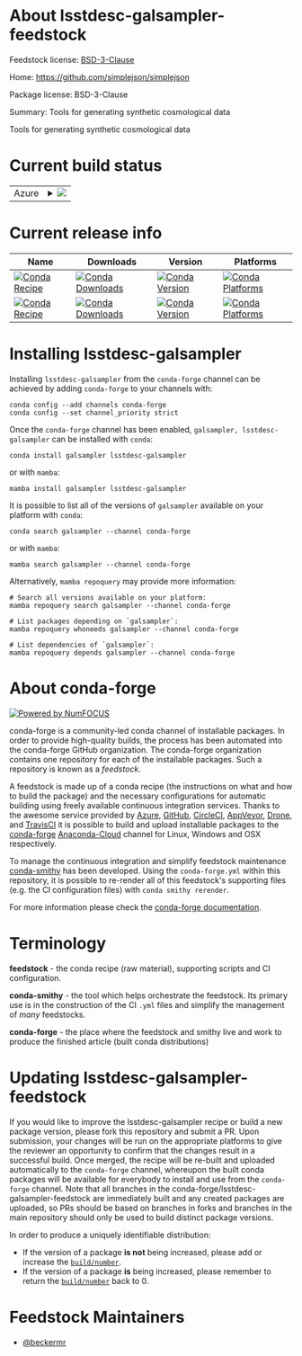 About lsstdesc-galsampler-feedstock
===================================

Feedstock license: [BSD-3-Clause](https://github.com/conda-forge/lsstdesc-galsampler-feedstock/blob/main/LICENSE.txt)

Home: https://github.com/simplejson/simplejson

Package license: BSD-3-Clause

Summary: Tools for generating synthetic cosmological data

Tools for generating synthetic cosmological data


Current build status
====================


<table>
    
  <tr>
    <td>Azure</td>
    <td>
      <details>
        <summary>
          <a href="https://dev.azure.com/conda-forge/feedstock-builds/_build/latest?definitionId=17335&branchName=main">
            <img src="https://dev.azure.com/conda-forge/feedstock-builds/_apis/build/status/lsstdesc-galsampler-feedstock?branchName=main">
          </a>
        </summary>
        <table>
          <thead><tr><th>Variant</th><th>Status</th></tr></thead>
          <tbody><tr>
              <td>linux_64</td>
              <td>
                <a href="https://dev.azure.com/conda-forge/feedstock-builds/_build/latest?definitionId=17335&branchName=main">
                  <img src="https://dev.azure.com/conda-forge/feedstock-builds/_apis/build/status/lsstdesc-galsampler-feedstock?branchName=main&jobName=linux&configuration=linux%20linux_64_" alt="variant">
                </a>
              </td>
            </tr><tr>
              <td>osx_64</td>
              <td>
                <a href="https://dev.azure.com/conda-forge/feedstock-builds/_build/latest?definitionId=17335&branchName=main">
                  <img src="https://dev.azure.com/conda-forge/feedstock-builds/_apis/build/status/lsstdesc-galsampler-feedstock?branchName=main&jobName=osx&configuration=osx%20osx_64_" alt="variant">
                </a>
              </td>
            </tr><tr>
              <td>win_64</td>
              <td>
                <a href="https://dev.azure.com/conda-forge/feedstock-builds/_build/latest?definitionId=17335&branchName=main">
                  <img src="https://dev.azure.com/conda-forge/feedstock-builds/_apis/build/status/lsstdesc-galsampler-feedstock?branchName=main&jobName=win&configuration=win%20win_64_" alt="variant">
                </a>
              </td>
            </tr>
          </tbody>
        </table>
      </details>
    </td>
  </tr>
</table>

Current release info
====================

| Name | Downloads | Version | Platforms |
| --- | --- | --- | --- |
| [![Conda Recipe](https://img.shields.io/badge/recipe-galsampler-green.svg)](https://anaconda.org/conda-forge/galsampler) | [![Conda Downloads](https://img.shields.io/conda/dn/conda-forge/galsampler.svg)](https://anaconda.org/conda-forge/galsampler) | [![Conda Version](https://img.shields.io/conda/vn/conda-forge/galsampler.svg)](https://anaconda.org/conda-forge/galsampler) | [![Conda Platforms](https://img.shields.io/conda/pn/conda-forge/galsampler.svg)](https://anaconda.org/conda-forge/galsampler) |
| [![Conda Recipe](https://img.shields.io/badge/recipe-lsstdesc--galsampler-green.svg)](https://anaconda.org/conda-forge/lsstdesc-galsampler) | [![Conda Downloads](https://img.shields.io/conda/dn/conda-forge/lsstdesc-galsampler.svg)](https://anaconda.org/conda-forge/lsstdesc-galsampler) | [![Conda Version](https://img.shields.io/conda/vn/conda-forge/lsstdesc-galsampler.svg)](https://anaconda.org/conda-forge/lsstdesc-galsampler) | [![Conda Platforms](https://img.shields.io/conda/pn/conda-forge/lsstdesc-galsampler.svg)](https://anaconda.org/conda-forge/lsstdesc-galsampler) |

Installing lsstdesc-galsampler
==============================

Installing `lsstdesc-galsampler` from the `conda-forge` channel can be achieved by adding `conda-forge` to your channels with:

```
conda config --add channels conda-forge
conda config --set channel_priority strict
```

Once the `conda-forge` channel has been enabled, `galsampler, lsstdesc-galsampler` can be installed with `conda`:

```
conda install galsampler lsstdesc-galsampler
```

or with `mamba`:

```
mamba install galsampler lsstdesc-galsampler
```

It is possible to list all of the versions of `galsampler` available on your platform with `conda`:

```
conda search galsampler --channel conda-forge
```

or with `mamba`:

```
mamba search galsampler --channel conda-forge
```

Alternatively, `mamba repoquery` may provide more information:

```
# Search all versions available on your platform:
mamba repoquery search galsampler --channel conda-forge

# List packages depending on `galsampler`:
mamba repoquery whoneeds galsampler --channel conda-forge

# List dependencies of `galsampler`:
mamba repoquery depends galsampler --channel conda-forge
```


About conda-forge
=================

[![Powered by
NumFOCUS](https://img.shields.io/badge/powered%20by-NumFOCUS-orange.svg?style=flat&colorA=E1523D&colorB=007D8A)](https://numfocus.org)

conda-forge is a community-led conda channel of installable packages.
In order to provide high-quality builds, the process has been automated into the
conda-forge GitHub organization. The conda-forge organization contains one repository
for each of the installable packages. Such a repository is known as a *feedstock*.

A feedstock is made up of a conda recipe (the instructions on what and how to build
the package) and the necessary configurations for automatic building using freely
available continuous integration services. Thanks to the awesome service provided by
[Azure](https://azure.microsoft.com/en-us/services/devops/), [GitHub](https://github.com/),
[CircleCI](https://circleci.com/), [AppVeyor](https://www.appveyor.com/),
[Drone](https://cloud.drone.io/welcome), and [TravisCI](https://travis-ci.com/)
it is possible to build and upload installable packages to the
[conda-forge](https://anaconda.org/conda-forge) [Anaconda-Cloud](https://anaconda.org/)
channel for Linux, Windows and OSX respectively.

To manage the continuous integration and simplify feedstock maintenance
[conda-smithy](https://github.com/conda-forge/conda-smithy) has been developed.
Using the ``conda-forge.yml`` within this repository, it is possible to re-render all of
this feedstock's supporting files (e.g. the CI configuration files) with ``conda smithy rerender``.

For more information please check the [conda-forge documentation](https://conda-forge.org/docs/).

Terminology
===========

**feedstock** - the conda recipe (raw material), supporting scripts and CI configuration.

**conda-smithy** - the tool which helps orchestrate the feedstock.
                   Its primary use is in the construction of the CI ``.yml`` files
                   and simplify the management of *many* feedstocks.

**conda-forge** - the place where the feedstock and smithy live and work to
                  produce the finished article (built conda distributions)


Updating lsstdesc-galsampler-feedstock
======================================

If you would like to improve the lsstdesc-galsampler recipe or build a new
package version, please fork this repository and submit a PR. Upon submission,
your changes will be run on the appropriate platforms to give the reviewer an
opportunity to confirm that the changes result in a successful build. Once
merged, the recipe will be re-built and uploaded automatically to the
`conda-forge` channel, whereupon the built conda packages will be available for
everybody to install and use from the `conda-forge` channel.
Note that all branches in the conda-forge/lsstdesc-galsampler-feedstock are
immediately built and any created packages are uploaded, so PRs should be based
on branches in forks and branches in the main repository should only be used to
build distinct package versions.

In order to produce a uniquely identifiable distribution:
 * If the version of a package **is not** being increased, please add or increase
   the [``build/number``](https://docs.conda.io/projects/conda-build/en/latest/resources/define-metadata.html#build-number-and-string).
 * If the version of a package **is** being increased, please remember to return
   the [``build/number``](https://docs.conda.io/projects/conda-build/en/latest/resources/define-metadata.html#build-number-and-string)
   back to 0.

Feedstock Maintainers
=====================

* [@beckermr](https://github.com/beckermr/)

